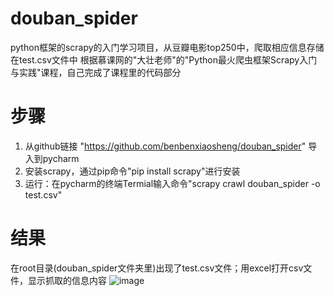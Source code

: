 # douban_spider
python框架的scrapy的入门学习项目，从豆瓣电影top250中，爬取相应信息存储在test.csv文件中
根据慕课网的"大壮老师"的"Python最火爬虫框架Scrapy入门与实践"课程，自己完成了课程里的代码部分

# 步骤
1. 从github链接 "https://github.com/benbenxiaosheng/douban_spider" 导入到pycharm
2. 安装scrapy，通过pip命令"pip install scrapy"进行安装
3. 运行：在pycharm的终端Termial输入命令"scrapy crawl douban_spider -o test.csv"

# 结果
在root目录(douban_spider文件夹里)出现了test.csv文件；用excel打开csv文件，显示抓取的信息内容
![image](https://github.com/benbenxiaosheng/douban_spider/blob/master/QQ%E5%9B%BE%E7%89%8720200708221323.png)
